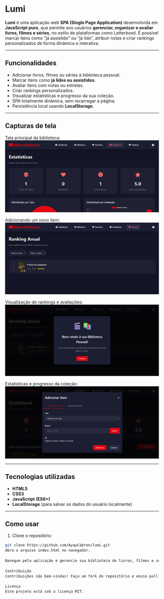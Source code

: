 # Lumi

**Lumi** é uma aplicação web **SPA (Single Page Application)** desenvolvida em **JavaScript puro**, que permite aos usuários **gerenciar, organizar e avaliar livros, filmes e séries**, no estilo de plataformas como Letterboxd. É possível marcar itens como “já assistido” ou “já lido”, atribuir notas e criar rankings personalizados de forma dinâmica e interativa.

---

## Funcionalidades

- Adicionar livros, filmes ou séries à biblioteca pessoal.  
- Marcar itens como **já lidos ou assistidos**.  
- Avaliar itens com notas ou estrelas.  
- Criar rankings personalizados.  
- Visualizar estatísticas e progresso da sua coleção.  
- SPA totalmente dinâmica, sem recarregar a página.  
- Persistência local usando **LocalStorage**.  

---

## Capturas de tela

Tela principal da biblioteca:  
![Tela 1](assets/1.png)  

Adicionando um novo item:  
![Tela 2](assets/2.png)  

Visualização de rankings e avaliações:  
![Tela 3](assets/3.png)  

Estatísticas e progresso da coleção:  
![Tela 4](assets/4.png)  

---

## Tecnologias utilizadas

- **HTML5**  
- **CSS3**  
- **JavaScript (ES6+)**  
- **LocalStorage** (para salvar os dados do usuário localmente)  

---

## Como usar

1. Clone o repositório:
```bash
git clone https://github.com/AyayCabron/lumi.git
Abra o arquivo index.html no navegador.

Navegue pela aplicação e gerencie sua biblioteca de livros, filmes e séries.

Contribuição
Contribuições são bem-vindas! Faça um fork do repositório e envie pull requests para melhorias ou novas funcionalidades.

Licença
Este projeto está sob a licença MIT.
